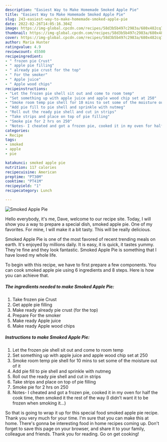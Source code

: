 ```yaml
---
description: "Easiest Way to Make Homemade Smoked Apple Pie"
title: "Easiest Way to Make Homemade Smoked Apple Pie"
slug: 243-easiest-way-to-make-homemade-smoked-apple-pie
date: 2022-02-26T14:05:16.304Z
image: https://img-global.cpcdn.com/recipes/58d3b5b497c2983a/680x482cq70/smoked-apple-pie-recipe-main-photo.jpg
thumbnail: https://img-global.cpcdn.com/recipes/58d3b5b497c2983a/680x482cq70/smoked-apple-pie-recipe-main-photo.jpg
cover: https://img-global.cpcdn.com/recipes/58d3b5b497c2983a/680x482cq70/smoked-apple-pie-recipe-main-photo.jpg
author: Maria Hunter
ratingvalue: 4.9
reviewcount: 45500
recipeingredient:
- " frozen pie Crust"
- " apple pie filling"
- " already pie crust for the top"
- " For the smoker"
- " Apple juice"
- " Apple wood chips"
recipeinstructions:
- "Let the frozen pie shell sit out and come to room temp"
- "Set something up with apple juice and apple wood chip set at 250"
- "Smoke room temp pie shell for 10 mins to set some of the moisture out of it"
- "Add pie fill to pie shell and sprinkle with nutmeg"
- "Roll out the ready pie shell and cut in strips"
- "Take strips and place on top of pie filling"
- "Smoke pie for 2 hrs on 250"
- "Notes- I cheated and got a frozen pie, cooked it in my oven for half the cook time, then smoked it the rest of the way (I didn’t want it to be frozen when smoking it...)"
categories:
- Recipe
tags:
- smoked
- apple
- pie

katakunci: smoked apple pie 
nutrition: 117 calories
recipecuisine: American
preptime: "PT30M"
cooktime: "PT41M"
recipeyield: "1"
recipecategory: Lunch

---
```



![Smoked Apple Pie](https://img-global.cpcdn.com/recipes/58d3b5b497c2983a/680x482cq70/smoked-apple-pie-recipe-main-photo.jpg)

Hello everybody, it's me, Dave, welcome to our recipe site. Today, I will show you a way to prepare a special dish, smoked apple pie. One of my favorites. For mine, I will make it a bit tasty. This will be really delicious.



Smoked Apple Pie is one of the most favored of recent trending meals on earth. It's enjoyed by millions daily. It is easy, it is quick, it tastes yummy. They're fine and they look fantastic. Smoked Apple Pie is something that I have loved my whole life.


To begin with this recipe, we have to first prepare a few components. You can cook smoked apple pie using 6 ingredients and 8 steps. Here is how you can achieve that.

<!--inarticleads1-->

##### The ingredients needed to make Smoked Apple Pie:

1. Take  frozen pie Crust
1. Get  apple pie filling
1. Make ready  already pie crust (for the top)
1. Prepare  For the smoker
1. Make ready  Apple juice
1. Make ready  Apple wood chips




<!--inarticleads2-->

##### Instructions to make Smoked Apple Pie:

1. Let the frozen pie shell sit out and come to room temp
1. Set something up with apple juice and apple wood chip set at 250
1. Smoke room temp pie shell for 10 mins to set some of the moisture out of it
1. Add pie fill to pie shell and sprinkle with nutmeg
1. Roll out the ready pie shell and cut in strips
1. Take strips and place on top of pie filling
1. Smoke pie for 2 hrs on 250
1. Notes- I cheated and got a frozen pie, cooked it in my oven for half the cook time, then smoked it the rest of the way (I didn’t want it to be frozen when smoking it...)




So that is going to wrap it up for this special food smoked apple pie recipe. Thank you very much for your time. I'm sure that you can make this at home. There's gonna be interesting food in home recipes coming up. Don't forget to save this page on your browser, and share it to your family, colleague and friends. Thank you for reading. Go on get cooking!
